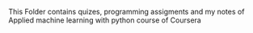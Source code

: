 This Folder contains quizes, programming assigments and my notes of Applied machine learning with python course of Coursera
